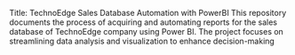 Title: TechnoEdge Sales Database Automation with PowerBI
This repository documents the process of acquiring and automating reports for the sales database of TechnoEdge company using Power BI. The project focuses on streamlining data analysis and visualization to enhance decision-making
